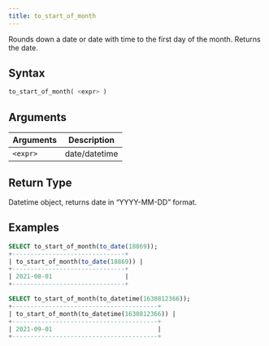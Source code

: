 ```yaml
---
title: to_start_of_month
---
```


Rounds down a date or date with time to the first day of the month.
Returns the date.

## Syntax

```sql
to_start_of_month( <expr> )
```

## Arguments

| Arguments   | Description |
| ----------- | ----------- |
| `<expr>` | date/datetime |

## Return Type
Datetime object, returns date in “YYYY-MM-DD” format.

## Examples

```sql
SELECT to_start_of_month(to_date(18869));
+-------------------------------+
| to_start_of_month(to_date(18869)) |
+-------------------------------+
| 2021-08-01                    |
+-------------------------------+

SELECT to_start_of_month(to_datetime(1630812366));
+----------------------------------------+
| to_start_of_month(to_datetime(1630812366)) |
+----------------------------------------+
| 2021-09-01                             |
+----------------------------------------+
```
